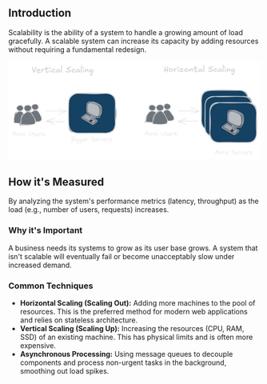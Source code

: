 ## Introduction
Scalability is the ability of a system to handle a growing amount of load gracefully. A scalable system can increase its capacity by adding resources without requiring a fundamental redesign.

![](imgs/scalability.excalidraw.png)

## **How it's Measured** 
By analyzing the system's performance metrics (latency, throughput) as the load (e.g., number of users, requests) increases.
### **Why it's Important**
A business needs its systems to grow as its user base grows. A system that isn't scalable will eventually fail or become unacceptably slow under increased demand.
### **Common Techniques**
- **Horizontal Scaling (Scaling Out):** Adding more machines to the pool of resources. This is the preferred method for modern web applications and relies on stateless architecture.
- **Vertical Scaling (Scaling Up):** Increasing the resources (CPU, RAM, SSD) of an existing machine. This has physical limits and is often more expensive.
- **Asynchronous Processing:** Using message queues to decouple components and process non-urgent tasks in the background, smoothing out load spikes.